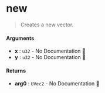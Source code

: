 # new

>  Creates a new vector.

#### Arguments

- **x** : `u32` \- No Documentation 🚧
- **y** : `u32` \- No Documentation 🚧

#### Returns

- **arg0** : `UVec2` \- No Documentation 🚧